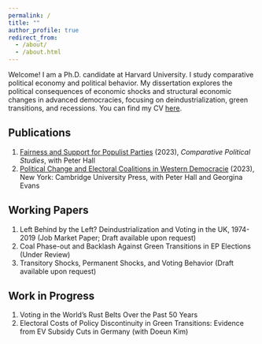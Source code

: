 ```yaml
---
permalink: /
title: ""
author_profile: true
redirect_from: 
  - /about/
  - /about.html
---
```

 

Welcome! I am a Ph.D. candidate at Harvard University. I study comparative political economy and political behavior. My dissertation explores the political consequences of economic shocks and structural economic changes in advanced democracies, focusing on deindustrialization, green transitions, and recessions. You can find my CV [here](https://sung-in-kim.github.io/files/CV_SungInKim.pdf).


Publications
-----
1. [Fairness and Support for Populist Parties](https://journals.sagepub.com/doi/abs/10.1177/00104140231193013) (2023), _Comparative Political Studies_, with Peter Hall
2. [Political Change and Electoral Coalitions in Western Democracie](https://www.cambridge.org/core/elements/abs/political-change-and-electoral-coalitions-in-western-democracies/C90F49A2985854B029F1645E4CCF2445) (2023), New York: Cambridge University Press, with Peter Hall and Georgina Evans

Working Papers
-----
1. Left Behind by the Left? Deindustrialization and Voting in the UK, 1974-2019 (Job Market Paper; Draft available upon request)
2. Coal Phase-out and Backlash Against Green Transitions in EP Elections (Under Review)
3. Transitory Shocks, Permanent Shocks, and Voting Behavior (Draft available upon request)

Work in Progress
-----
1. Voting in the World’s Rust Belts Over the Past 50 Years
2. Electoral Costs of Policy Discontinuity in Green Transitions: Evidence from EV Subsidy Cuts in
Germany (with Doeun Kim)

